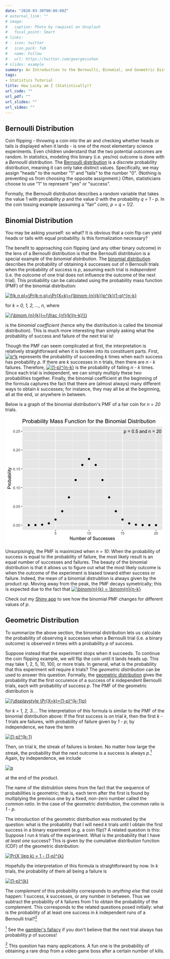 ```yaml
---
date: "2020-03-30T00:00:00Z"
# external_link: ""
# image:
#   caption: Photo by rawpixel on Unsplash
#   focal_point: Smart
# links:
# - icon: twitter
#   icon_pack: fab
#   name: Follow
#   url: https://twitter.com/georgecushen
# slides: example
summary: An Introduction to the Bernoulli, Binomial, and Geometric Distributions
tags:
- Statistics Tutorial
title: How Lucky am I (Statistically)?
url_code: ""
url_pdf: ""
url_slides: ""
url_video: ""
---
```


## Bernoulli Distribution

Coin flipping - throwing a coin into the air and checking whether heads or tails is displayed when it lands - is one of the most elementary science experiments. Even children understand that the two potential outcomes are random. In statistics, modeling this binary (i.e. yes/no) outcome is done with a *Bernoulli distribution*. The [Bernoulli distribution](https://en.wikipedia.org/wiki/Bernoulli_distribution) is a discrete probability distribution, meaning it can only take distinct values. Specifically, we may assign "heads" to the number "1" and "tails" to the number "0". (Nothing is preventing us from choosing the opposite assignment.) Often, statisticians choose to use "1" to represent "yes" or "success". 

Formally, the Bernoulli distribution describes a random variable that takes the value 1 with probability *p* and the value *0* with the probability *q = 1 - p*. In the coin tossing example (assuming a "fair" coin), *p = q = 1/2*. 

## Binomial Distribution

You may be asking yourself: so what? It is obvious that a coin flip can yield heads or tails with equal probability. Is this formalization necessary?

The benefit to approaching coin flipping (and any other binary outcome) in the lens of a Bernoulli distribution is that the Bernoulli distribtuion is a special example of the *binomial distribution*. The [binomial distribution](https://en.wikipedia.org/wiki/Binomial_distribution) describes the probability of obtaining *k* successes out of *n* Bernoulli trials when the probability of success is *p*, assuming each trial is *independent* (i.e. the outcome of one trial does not influence the outcome of the next trial). This probability can be calculated using the probability mass function (PMF) of the binomial distribution:

<a href="https://www.codecogs.com/eqnedit.php?latex=f(k,n,p)=\Pr(k;n,p)=\Pr(X=k)={\binom&space;{n}{k}}p^{k}(1-p)^{n-k}" target="_blank"><img src="https://latex.codecogs.com/gif.latex?f(k,n,p)=\Pr(k;n,p)=\Pr(X=k)={\binom&space;{n}{k}}p^{k}(1-p)^{n-k}" title="f(k,n,p)=\Pr(k;n,p)=\Pr(X=k)={\binom {n}{k}}p^{k}(1-p)^{n-k}" /></a>

for *k = 0, 1, 2, ..., n,* where

<a href="https://www.codecogs.com/eqnedit.php?latex={\binom&space;{n}{k}}={\frac&space;{n!}{k!(n-k)!}}" target="_blank"><img src="https://latex.codecogs.com/gif.latex?{\binom&space;{n}{k}}={\frac&space;{n!}{k!(n-k)!}}" title="{\binom {n}{k}}={\frac {n!}{k!(n-k)!}}" /></a>

is the *binomial coefficient* (hence why the distribution is called the binomial distribution). This is much more interesting than simply asking what the probability of success and failure of the next trial is!

Though the PMF can seem complicated at first, the interpretation is relatively straightforward when it is broken into its constituent parts. First, <a href="https://www.codecogs.com/eqnedit.php?latex=p^k" target="_blank"><img src="https://latex.codecogs.com/gif.latex?p^k" title="p^k" /></a> represents the probability of succeeding *k* times when each success has probability *p*. If there are *k* successes in *n* trials, then there are *n - k* failures. Therefore, <a href="https://www.codecogs.com/eqnedit.php?latex=(1-p)^{n-k}" target="_blank"><img src="https://latex.codecogs.com/gif.latex?(1-p)^{n-k}" title="(1-p)^{n-k}" /></a> is the probability of failing *n - k* times. Since each trial is independent, we can simply multiply these two probabilities together. Finally, the binomial coefficient at the beginning of the formula captures the fact that there are (almost always) many different ways to obtain *k* successes; for instance, they may all be at the beginning, all at the end, or anywhere in between.

Below is a graph of the binomial distribution's PMF of a fair coin for *n = 20* trials. 

![](Fig1.png)

Unsurpisingly, the PMF is maximized when *n = 10*: When the probability of success is equal to the probability of failure, the most likely result is an equal number of successes and failures. The beauty of the binomial distribution is that it allows us to figure out what the most likely outcome is when the outcome of the experiment is biased toward either success or failure. Indeed, the mean of a binomial distrubtion is always given by the product *np*.  Moving away from the peak, the PMF decays symetrically; this is expected due to the fact that <a href="https://www.codecogs.com/eqnedit.php?latex=\binom{n}{k}&space;=&space;\binom{n}{n-k}" target="_blank"><img src="https://latex.codecogs.com/gif.latex?\binom{n}{k}&space;=&space;\binom{n}{n-k}" title="\binom{n}{k} = \binom{n}{n-k}" /></a>

Check out my [Shiny app](https://larnold1997.shinyapps.io/binomialpmf/) to see how the binomial PMF changes for different values of *p*.

## Geometric Distribution

To summarize the above section, the binomial distribution lets us calculate the probability of observing *k* successes when a Bernoulli trial (i.e. a binary outcome) is observed *n* times with a probability *p* of success.

Suppose instead that the experiment stops when it succeeds. To continue the coin flipping example, we will flip the coin until it lands heads up. This may take 1, 2, 5, 10, 100, or more trials. In general, what is the probability that this experiment will require *k* trials? The *geometric distribution* can be used to answer this question. Formally, the [geometric distribution](https://en.wikipedia.org/wiki/Geometric_distribution) gives the probability that the first occurence of a success of *k* independent Bernoulli trials, each with probability of success *p*. The PMF of the geometric distribution is 

<a href="https://www.codecogs.com/eqnedit.php?latex={\displaystyle&space;\Pr(X=k)=(1-p)^{k-1}p}" target="_blank"><img src="https://latex.codecogs.com/gif.latex?{\displaystyle&space;\Pr(X=k)=(1-p)^{k-1}p}" title="{\displaystyle \Pr(X=k)=(1-p)^{k-1}p}" /></a>

for *k = 1, 2, 3...*. The interpretation of this formula is similar to the PMF of the binomial distribution above: If the first success is on trial *k*, then the first *k - 1* trials are failures, with probability of failure given by *1 - p*; by independence, we have the term 

<a href="https://www.codecogs.com/eqnedit.php?latex=(1-p)^{k-1}" target="_blank"><img src="https://latex.codecogs.com/gif.latex?(1-p)^{k-1}" title="(1-p)^{k-1}" /></a>

Then, on trial *k*, the streak of failures is broken. No matter how large the streak, the probability that the next outcome is a success is always *p*.<a href="#note1" id="note1ref"><sup>1</sup></a> Again, by independence, we include 

<a href="https://www.codecogs.com/eqnedit.php?latex=p" target="_blank"><img src="https://latex.codecogs.com/gif.latex?p" title="p" /></a>

at the end of the product.

The name of the distrubtion stems from the fact that the sequence of probabilities is geometric; that is, each term after the first is found by multiplying the previous one by a fixed, non-zero number called the *common ratio*. In the case of the geometric distribution, the common ratio is *1 - p*. 

The introduction of the geometric distribution was motivated by the question: what is the probability that I will need *k* trials until I obtain the first success in a binary experiment (e.g. a coin flip)? A related question is this: Suppose I run *k* trials of the experiment. What is the probability that I have *at least one* success? This is given by the cumulative distribution function (CDF) of the geometric distribution:

<a href="https://www.codecogs.com/eqnedit.php?latex=Pr(X&space;\leq&space;k)&space;=&space;1&space;-&space;(1-p)^{k}" target="_blank"><img src="https://latex.codecogs.com/gif.latex?Pr(X&space;\leq&space;k)&space;=&space;1&space;-&space;(1-p)^{k}" title="Pr(X \leq k) = 1 - (1-p)^{k}" /></a>

Hopefully the interpretation of this formula is straightforward by now. In *k* trials, the probability of them all being a failure is 

<a href="https://www.codecogs.com/eqnedit.php?latex=(1-p)^{k}" target="_blank"><img src="https://latex.codecogs.com/gif.latex?(1-p)^{k}" title="(1-p)^{k}" /></a>

The *complement* of this probability corresponds to *anything else* that could happen: 1 success, *k* successes, or any number in between. Thus we subtract the probability of *k* failures from 1 to obtain the probability of the complement. This corresponds to the related questions posed initially: what is the probability of at least one success in *k* independent runs of a Bernoulli trial?<a href="#note2" id="note2ref"><sup>2</sup></a>



<a id="note1" href="#note1ref"><sup>1</sup></a> See the [gambler's fallacy](https://en.wikipedia.org/wiki/Gambler%27s_fallacy) if you don't believe that the next trial always has probability *p* of success!

<a id="note2" href="#note2ref"><sup>2</sup></a> This question has many applications. A fun one is the probability of obtaining a rare drop from a video game boss after a certain number of kills.


